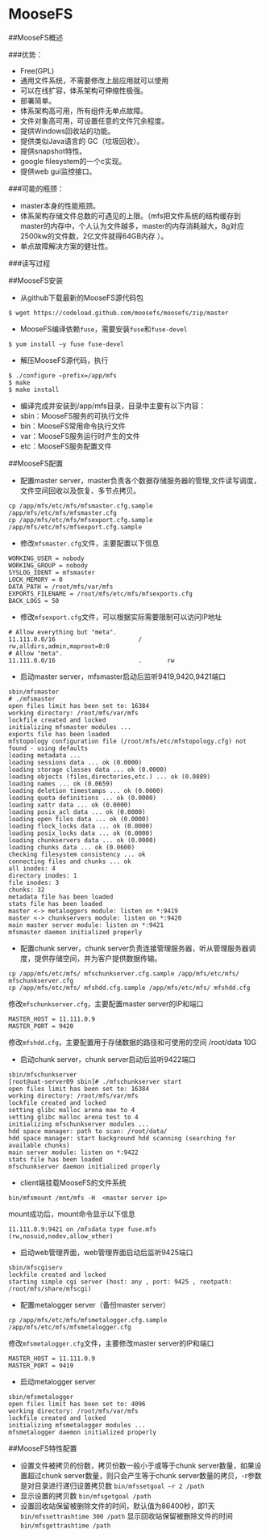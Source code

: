 # MooseFS
##MooseFS概述

###优势：
  - Free(GPL)
  - 通用文件系统，不需要修改上层应用就可以使用
  - 可以在线扩容，体系架构可伸缩性极强。
  - 部署简单。
  - 体系架构高可用，所有组件无单点故障。
  - 文件对象高可用，可设置任意的文件冗余程度。
  - 提供Windows回收站的功能。
  - 提供类似Java语言的 GC（垃圾回收）。
  - 提供snapshot特性。
  - google filesystem的一个c实现。
  - 提供web gui监控接口。

###可能的瓶颈：
  - master本身的性能瓶颈。
  - 体系架构存储文件总数的可遇见的上限。（mfs把文件系统的结构缓存到master的内存中，个人认为文件越多，master的内存消耗越大，8g对应2500kw的文件数，2亿文件就得64GB内存 ）。
  - 单点故障解决方案的健壮性。


###读写过程


 
 
 
##MooseFS安装
- 从github下载最新的MooseFS源代码包
```
$ wget https://codeload.github.com/moosefs/moosefs/zip/master
```
- MooseFS编译依赖`fuse`，需要安装`fuse`和`fuse-devel`
```
$ yum install –y fuse fuse-devel
```
- 解压MooseFS源代码，执行
```
$ ./configure –prefix=/app/mfs 
$ make
$ make install
```
- 编译完成并安装到/app/mfs目录，目录中主要有以下内容：
 - sbin：MooseFS服务的可执行文件
 - bin：MooseFS常用命令执行文件
 - var：MooseFS服务运行时产生的文件
 - etc：MooseFS服务配置文件

##MooseFS配置
- 配置master server，master负责各个数据存储服务器的管理,文件读写调度，文件空间回收以及恢复、多节点拷贝。
```
cp /app/mfs/etc/mfs/mfsmaster.cfg.sample /app/mfs/etc/mfs/mfsmaster.cfg
cp /app/mfs/etc/mfs/mfsexport.cfg.sample /app/mfs/etc/mfs/mfsexport.cfg.sample
```
- 修改`mfsmaster.cfg`文件，主要配置以下信息
```
WORKING_USER = nobody
WORKING_GROUP = nobody
SYSLOG_IDENT = mfsmaster
LOCK_MEMORY = 0
DATA_PATH = /root/mfs/var/mfs
EXPORTS_FILENAME = /root/mfs/etc/mfs/mfsexports.cfg
BACK_LOGS = 50
```
 
- 修改`mfsexport.cfg`文件，可以根据实际需要限制可以访问IP地址
```
# Allow everything but "meta".
11.111.0.0/16                       /       rw,alldirs,admin,maproot=0:0
# Allow "meta".
11.111.0.0/16                       .       rw
```
- 启动master server，mfsmaster启动后监听9419,9420,9421端口
```
sbin/mfsmaster
# ./mfsmaster
open files limit has been set to: 16384
working directory: /root/mfs/var/mfs
lockfile created and locked
initializing mfsmaster modules ...
exports file has been loaded
mfstopology configuration file (/root/mfs/etc/mfstopology.cfg) not found - using defaults
loading metadata ...
loading sessions data ... ok (0.0000)
loading storage classes data ... ok (0.0000)
loading objects (files,directories,etc.) ... ok (0.0889)
loading names ... ok (0.0659)
loading deletion timestamps ... ok (0.0000)
loading quota definitions ... ok (0.0000)
loading xattr data ... ok (0.0000)
loading posix_acl data ... ok (0.0000)
loading open files data ... ok (0.0000)
loading flock_locks data ... ok (0.0000)
loading posix_locks data ... ok (0.0000)
loading chunkservers data ... ok (0.0000)
loading chunks data ... ok (0.0600)
checking filesystem consistency ... ok
connecting files and chunks ... ok
all inodes: 4
directory inodes: 1
file inodes: 3
chunks: 32
metadata file has been loaded
stats file has been loaded
master <-> metaloggers module: listen on *:9419
master <-> chunkservers module: listen on *:9420
main master server module: listen on *:9421
mfsmaster daemon initialized properly
```

- 配置chunk server，chunk server负责连接管理服务器，听从管理服务器调度，提供存储空间，并为客户提供数据传输。
```
cp /app/mfs/etc/mfs/ mfschunkserver.cfg.sample /app/mfs/etc/mfs/ mfschunkserver.cfg
cp /app/mfs/etc/mfs/ mfshdd.cfg.sample /app/mfs/etc/mfs/ mfshdd.cfg
```
修改`mfschunkserver.cfg`，主要配置master server的IP和端口
```
MASTER_HOST = 11.111.0.9
MASTER_PORT = 9420
```
修改`mfshdd.cfg`，主要配置用于存储数据的路径和可使用的空间
/root/data 10G
- 启动chunk server，chunk server启动后监听9422端口
```
sbin/mfschunkserver
[root@uat-server09 sbin]# ./mfschunkserver start
open files limit has been set to: 16384
working directory: /root/mfs/var/mfs
lockfile created and locked
setting glibc malloc arena max to 4
setting glibc malloc arena test to 4
initializing mfschunkserver modules ...
hdd space manager: path to scan: /root/data/
hdd space manager: start background hdd scanning (searching for available chunks)
main server module: listen on *:9422
stats file has been loaded
mfschunkserver daemon initialized properly
```

- client端挂载MooseFS的文件系统
```
bin/mfsmount /mnt/mfs -H  <master server ip>
```
mount成功后，mount命令显示以下信息
```
11.111.0.9:9421 on /mfsdata type fuse.mfs (rw,nosuid,nodev,allow_other)
```
- 启动web管理界面，web管理界面启动后监听9425端口
```
sbin/mfscgiserv
lockfile created and locked
starting simple cgi server (host: any , port: 9425 , rootpath: /root/mfs/share/mfscgi)
```
- 配置metalogger server（备份master server）
```
cp /app/mfs/etc/mfs/mfsmetalogger.cfg.sample /app/mfs/etc/mfs/mfsmetalogger.cfg
```
修改`mfsmetalogger.cfg`文件，主要修改master server的IP和端口
```
MASTER_HOST = 11.111.0.9
MASTER_PORT = 9419
```
- 启动metalogger server
```
sbin/mfsmetalogger
open files limit has been set to: 4096
working directory: /root/mfs/var/mfs
lockfile created and locked
initializing mfsmetalogger modules ...
mfsmetalogger daemon initialized properly
``` 
##MooseFS特性配置
- 设置文件被拷贝的份数，拷贝份数一般小于或等于chunk server数量，如果设置超过chunk server数量，则只会产生等于chunk server数量的拷贝，-r参数是对目录进行递归设置拷贝数
`bin/mfssetgoal –r 2 /path`
- 显示设置的拷贝数
`bin/mfsgetgoal /path`
- 设置回收站保留被删除文件的时间，默认值为86400秒，即1天
```bin/mfssettrashtime 300 /path```
显示回收站保留被删除文件的时间
```bin/mfsgettrashtime /path```